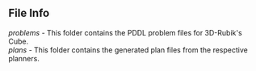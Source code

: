 ## File Info

*problems -* This folder contains the PDDL problem files for 3D-Rubik's Cube.\
*plans -* This folder contains the generated plan files from the respective planners.
